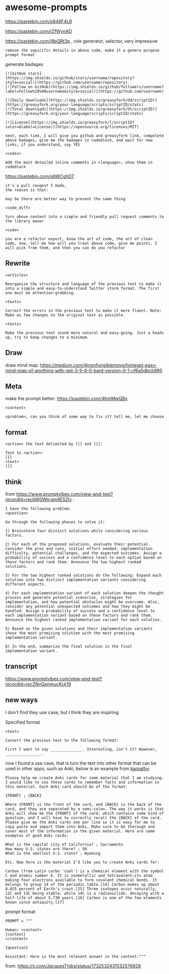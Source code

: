 # awesome-prompts

https://pastebin.com/e846F4LR

https://pastebin.com/rZfWynAD

https://pastebin.com/j8bQRt3p , role generator, selector, very impressive

```
remove the sepicific details in above code, make it a genera purpose prompt format
```

generate badages

```
[![GitHub stars](https://img.shields.io/github/stars/username/repository?style=social)](https://github.com/username/repository)
[![Follow on GitHub](https://img.shields.io/github/followers/username?label=Follow%20%40username&style=social)](https://github.com/username)

[![Daily downloads](https://img.shields.io/greasyfork/dd/scriptID)](https://greasyfork.org/your-language/scripts/scriptID/stats)
[![Total downloads](https://img.shields.io/greasyfork/dt/scriptID)](https://greasyfork.org/your-language/scripts/scriptID/stats)

[![License](https://img.shields.io/greasyfork/l/scriptID?color=&label=License)](https://opensource.org/licenses/MIT)

next, each time, I will give you github and greasyfork link, compelete above badages, give me the badages in codeblock, and wait for new links, if you understand, say YES
```

```
<codes>

Add the most detailed inline comments in <language>, show them in codeblock
```

https://pastebin.com/gbWCghD7

```
it's a pull reuqest I made, 
the reason is that:  

may be there are better way to prevent the same thing

<code_diff>

turn above content into a simple and friendly pull request comments to the library owner
```

```
<code>

you are a refactor export, know the art of code, the art of clean code, now, tell me how will you treat above code, give me points, I will pick from them, and then you can do you refactor
```

## Rewrite

```
<articles>

Reorganize the structure and language of the previous text to make it into a simple and easy-to-understand Twitter storm format. The first one must be attention-grabbing.
```

```
<texts>

Correct the errors in the previous text to make it more fluent. Note: Make as few changes to the original text as possible.
```

```
<texts>

Make the previous text sound more natural and easy-going. Just a heads up, try to keep changes to a minimum.
```

## Draw

draw mind map: https://medium.com/@nonfungiblemoyo/himegpt-easy-mind-map-of-anything-with-gpt-3-5-4-0-bard-version-0-1-cf6a5dbcb995

## Meta

make the prompt better: https://pastebin.com/4hmMwQBx

```
<context>

<problem>, can you think of some way to fix it? tell me, let me choose
```

## format

```
<action> the text delimited by [[[ and ]]]:

Text to <action>:
[[[
<text>
]]]
```

## think

from https://www.promptvibes.com/view-and-test?recordId=recbW0Wtcgm9ESZlv :
```
I have the following problem:
<question>

Go through the following phases to solve it:

1) Brainstorm four distinct solutions while considering various factors.

2) For each of the proposed solutions, evaluate their potential. Consider the pros and cons, initial effort needed, implementation difficulty, potential challenges, and the expected outcomes. Assign a probability of success and a confidence level to each option based on these factors and rank them. Announce the two highest ranked solutions.

3) For the two highest ranked solutions do the following: Expand each solution into two distinct implementation variants considering different aspects.

4) For each implementation variant of each solution deepen the thought process and generate potential scenarios, strategies for implementation, and how potential obstacles might be overcome. Also, consider any potential unexpected outcomes and how they might be handled. Assign a probability of success and a confidence level to each implementation variant based on these factors and rank them. Announce the highest ranked implementation variant for each solution.

5) Based on the given solutions and their implementation variants chose the most promising solution with the most promising implementation variant.

6) In the end, summarize the final solution in the final implementation variant.
```

## transcript

https://www.promptvibes.com/view-and-test?recordId=recZNvQenmucKck19

## new ways

I don't find they use case, but I think they are inspiring

Specified format

```
<text>

Convert the previous text to the following format:

First I want to say ______________. Interesting, isn't it? However, ________________.
```

now I found a use case, that is turn the text into other format that can be used in other apps, such as Anki, below is an example from [karpathy](https://twitter.com/karpathy/status/1663262981302681603):

```
Please help me create Anki cards for some material that I am studying. I would like to use these cards to remember facts and information in this material. Each Anki card should be of the format:

{FRONT} ; {BACK}

Where {FRONT} is the front of the card, and {BACK} is the back of the card, and they are separated by a semi-colon. The way it works is that Anki will show me the {FRONT} of the card, which contains some kind of question, and I will have to correctly recall the {BACK} of the card. Please give me the Anki cards one per line so it is easy for me to copy paste and import them into Anki. Make sure to be thorough and cover most of the information in the given material. Here are some examples of good Anki cards:

What is the capital city of California? ; Sacramento
How many U.S. states are there? ; 50
What is the smallest U.S. state? ; Wyoming

Etc. Now here is the material I’d like you to create Anki cards for:

Carbon (from Latin carbo 'coal') is a chemical element with the symbol C and atomic number 6. It is nonmetallic and tetravalent—its atom making four electrons available to form covalent chemical bonds. It belongs to group 14 of the periodic table.[14] Carbon makes up about 0.025 percent of Earth's crust.[15] Three isotopes occur naturally, 12C and 13C being stable, while 14C is a radionuclide, decaying with a half-life of about 5,730 years.[16] Carbon is one of the few elements known since antiquity.[17]
```

prompt format

```
PROMPT = """

Human: <context>
{context}
</context>

{question}

Assistant: Here is the most relevant answer in the context:"""
```

from: https://x.com/JacquesThibs/status/1732532431532576928